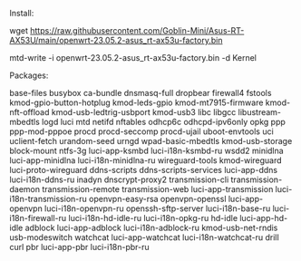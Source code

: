 Install:

wget https://raw.githubusercontent.com/Goblin-Mini/Asus-RT-AX53U/main/openwrt-23.05.2-asus_rt-ax53u-factory.bin

mtd-write -i openwrt-23.05.2-asus_rt-ax53u-factory.bin -d Kernel

Packages:

base-files busybox ca-bundle dnsmasq-full dropbear firewall4 fstools kmod-gpio-button-hotplug kmod-leds-gpio kmod-mt7915-firmware kmod-nft-offload kmod-usb-ledtrig-usbport kmod-usb3 libc libgcc libustream-mbedtls logd luci mtd netifd nftables odhcp6c odhcpd-ipv6only opkg ppp ppp-mod-pppoe procd procd-seccomp procd-ujail uboot-envtools uci uclient-fetch urandom-seed urngd wpad-basic-mbedtls kmod-usb-storage block-mount ntfs-3g luci-app-ksmbd luci-i18n-ksmbd-ru wsdd2 minidlna luci-app-minidlna luci-i18n-minidlna-ru wireguard-tools kmod-wireguard luci-proto-wireguard ddns-scripts ddns-scripts-services luci-app-ddns luci-i18n-ddns-ru inadyn dnscrypt-proxy2 transmission-cli transmission-daemon transmission-remote transmission-web luci-app-transmission luci-i18n-transmission-ru openvpn-easy-rsa openvpn-openssl luci-app-openvpn luci-i18n-openvpn-ru openssh-sftp-server luci-i18n-base-ru  luci-i18n-firewall-ru luci-i18n-hd-idle-ru luci-i18n-opkg-ru hd-idle luci-app-hd-idle adblock luci-app-adblock luci-i18n-adblock-ru kmod-usb-net-rndis usb-modeswitch watchcat luci-app-watchcat luci-i18n-watchcat-ru drill curl pbr luci-app-pbr luci-i18n-pbr-ru

